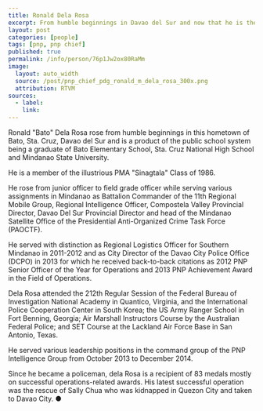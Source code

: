 ```yaml
---
title: Ronald Dela Rosa
excerpt: From humble beginnings in Davao del Sur and now that he is the 21st PNP Chief, Police Director General Ronald 'Bato' Dela Rosa never dreamed of being in his position now. He believes it must be destiny that placed him there and because he has a crucial job for his country.
layout: post
categories: [people]
tags: [pnp, pnp chief]
published: true
permalink: /info/person/76p1Jw2ox80RaMm
image:
  layout: auto_width
  source: /post/pnp_chief_pdg_ronald_m_dela_rosa_300x.png
  attribution: RTVM
sources:
  - label:
    link:
---
```


Ronald "Bato" Dela Rosa rose from humble beginnings in this hometown of Bato, Sta. Cruz, Davao del Sur and is a product of the public school system being a graduate of Bato Elementary School, Sta. Cruz National High School and Mindanao State University.

He is a member of the illustrious PMA "Sinagtala" Class of 1986.

He rose from junior officer to field grade officer while serving various assignments in Mindanao as Battalion Commander of the 11th Regional Mobile Group, Regional Intelligence Officer, Compostela Valley Provincial Director, Davao Del Sur Provincial Director and head of the Mindanao Satellite Office of the Presidential Anti-Organized Crime Task Force (PAOCTF).

He served with distinction as Regional Logistics Officer for Southern Mindanao in 2011-2012 and as City Director of the Davao City Police Office (DCPO) in 2013 for which he received back-to-back citations as 2012 PNP Senior Officer of the Year for Operations and 2013 PNP Achievement Award in the Field of Operations.

Dela Rosa attended the 212th Regular Session of the Federal Bureau of Investigation National Academy in Quantico, Virginia, and the International Police Cooperation Center in South Korea; the US Army Ranger School in Fort Benning, Georgia; Air Marshall Instructors Course by the Australian Federal Police; and SET Course at the Lackland Air Force Base in San Antonio, Texas.

He served various leadership positions in the command group of the PNP Intelligence Group from October 2013 to December 2014.

Since he became a policeman, dela Rosa is a recipient of 83 medals mostly on successful operations-related awards.
His latest successful operation was the rescue of Sally Chua who was kidnapped in Quezon City and taken to Davao City.
&#x25cf;
